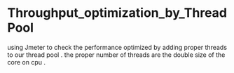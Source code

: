 # Throughput_optimization_by_ThreadPool
using Jmeter to check the performance optimized by adding proper threads to our thread pool . the proper number of threads are the double size of the core on cpu .
